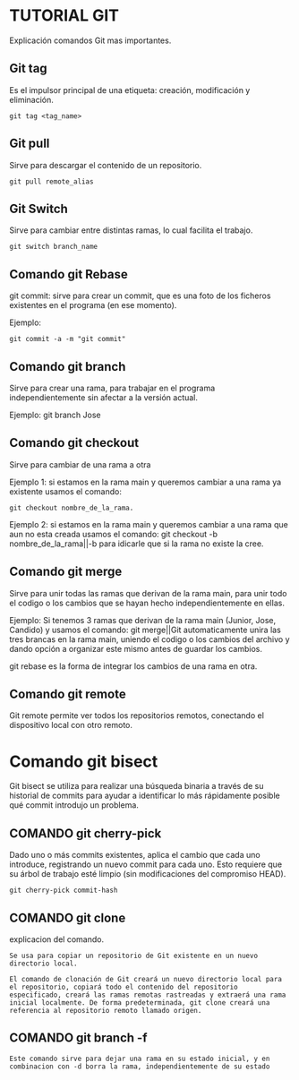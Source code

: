 # TUTORIAL GIT

Explicación comandos Git mas importantes.

## Git tag

Es el impulsor principal de una etiqueta: creación, modificación y eliminación.

```
git tag <tag_name>
```

## Git pull

Sirve para descargar el contenido de un repositorio.

```
git pull remote_alias
```

## Git Switch

Sirve para cambiar entre distintas ramas, lo cual facilita el trabajo.

```
git switch branch_name
```

 ## Comando git Rebase

git commit: sirve para crear un commit, que es una foto de los ficheros existentes en el programa (en ese momento).

Ejemplo: 
```
git commit -a -m "git commit"
```

## Comando git branch

Sirve para crear una rama, para trabajar en el programa independientemente sin afectar a la versión actual.

Ejemplo: git branch Jose

## Comando git checkout

Sirve para cambiar de una rama a otra

Ejemplo 1: si estamos en la rama main y queremos cambiar a una rama ya existente
usamos el comando: 
```
git checkout nombre_de_la_rama.
```

Ejemplo 2: si estamos en la rama main y queremos cambiar a una rama que aun no esta creada
usamos el comando: git checkout -b nombre_de_la_rama||-b para idicarle que si la rama no existe la cree.

## Comando git merge

Sirve para unir todas las ramas que derivan de la rama main, para unir todo el codigo o los cambios
que se hayan hecho independientemente en ellas.

Ejemplo: Si tenemos 3 ramas que derivan de la rama main (Junior, Jose, Candido)
y usamos el comando: git merge||Git automaticamente unira las tres brancas en la rama main,
uniendo el codigo o los cambios del archivo y dando opción a organizar este mismo antes de guardar los cambios.


git rebase es la forma de integrar los cambios de una rama en otra.

## Comando git remote

Git remote permite ver todos los repositorios remotos, conectando el dispositivo local con otro remoto.

# Comando git bisect

Git bisect se utiliza para realizar una búsqueda binaria a través de su historial de commits para ayudar a identificar lo más rápidamente posible qué commit introdujo un problema.

## COMANDO git cherry-pick

Dado uno o más commits existentes, aplica el cambio que cada uno introduce, registrando un nuevo commit para cada uno. Esto requiere que su árbol de trabajo esté limpio (sin modificaciones del compromiso HEAD).

```
git cherry-pick commit-hash
```

## COMANDO git clone

explicacion del comando.
```
Se usa para copiar un repositorio de Git existente en un nuevo directorio local.

El comando de clonación de Git creará un nuevo directorio local para el repositorio, copiará todo el contenido del repositorio especificado, creará las ramas remotas rastreadas y extraerá una rama inicial localmente. De forma predeterminada, git clone creará una referencia al repositorio remoto llamado origen.
```

## COMANDO git branch -f

```
Este comando sirve para dejar una rama en su estado inicial, y en combinacion con -d borra la rama, independientemente de su estado
```
